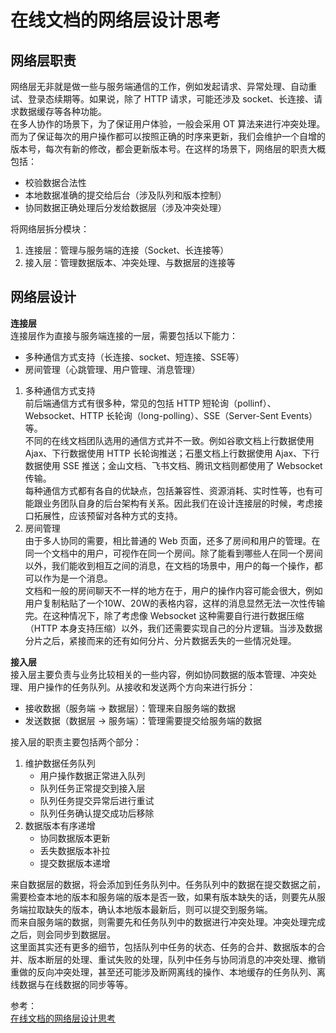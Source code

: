 # 在线文档的网络层设计思考
## 网络层职责
网络层无非就是做一些与服务端通信的工作，例如发起请求、异常处理、自动重试、登录态续期等。如果说，除了 HTTP 请求，可能还涉及 socket、长连接、请求数据缓存等各种功能。  
在多人协作的场景下，为了保证用户体验，一般会采用 OT 算法来进行冲突处理。而为了保证每次的用户操作都可以按照正确的时序来更新，我们会维护一个自增的版本号，每次有新的修改，都会更新版本号。在这样的场景下，网络层的职责大概包括：
- 校验数据合法性
- 本地数据准确的提交给后台（涉及队列和版本控制）
- 协同数据正确处理后分发给数据层（涉及冲突处理）

将网络层拆分模块：  
1. 连接层：管理与服务端的连接（Socket、长连接等）
2. 接入层：管理数据版本、冲突处理、与数据层的连接等

## 网络层设计
**连接层**  
连接层作为直接与服务端连接的一层，需要包括以下能力：  
- 多种通信方式支持（长连接、socket、短连接、SSE等）
- 房间管理（心跳管理、用户管理、消息管理）

1. 多种通信方式支持  
前后端通信方式有很多种，常见的包括 HTTP 短轮询（pollinf）、Websocket、HTTP 长轮询（long-polling）、SSE（Server-Sent Events）等。  
不同的在线文档团队选用的通信方式并不一致。例如谷歌文档上行数据使用 Ajax、下行数据使用 HTTP 长轮询推送；石墨文档上行数据使用 Ajax、下行数据使用 SSE 推送；金山文档、飞书文档、腾讯文档则都使用了 Websocket 传输。  
每种通信方式都有各自的优缺点，包括兼容性、资源消耗、实时性等，也有可能跟业务团队自身的后台架构有关系。因此我们在设计连接层的时候，考虑接口拓展性，应该预留对各种方式的支持。  
2. 房间管理  
由于多人协同的需要，相比普通的 Web 页面，还多了房间和用户的管理。在同一个文档中的用户，可视作在同一个房间。除了能看到哪些人在同一个房间以外，我们能收到相互之间的消息，在文档的场景中，用户的每一个操作，都可以作为是一个消息。  
文档和一般的房间聊天不一样的地方在于，用户的操作内容可能会很大，例如用户复制粘贴了一个10W、20W的表格内容，这样的消息显然无法一次性传输完。在这种情况下，除了考虑像 Websocket 这种需要自行进行数据压缩（HTTP 本身支持压缩）以外，我们还需要实现自己的分片逻辑。当涉及数据分片之后，紧接而来的还有如何分片、分片数据丢失的一些情况处理。

**接入层**  
接入层主要负责与业务比较相关的一些内容，例如协同数据的版本管理、冲突处理、用户操作的任务队列。从接收和发送两个方向来进行拆分：  
- 接收数据（服务端 -> 数据层）：管理来自服务端的数据
- 发送数据（数据层 -> 服务端）：管理需要提交给服务端的数据

接入层的职责主要包括两个部分：  
1. 维护数据任务队列  
    - 用户操作数据正常进入队列
    - 队列任务正常提交到接入层
    - 队列任务提交异常后进行重试
    - 队列任务确认提交成功后移除 
2. 数据版本有序递增
    - 协同数据版本更新
    - 丢失数据版本补拉
    - 提交数据版本递增
    
来自数据层的数据，将会添加到任务队列中。任务队列中的数据在提交数据之前，需要检查本地的版本和服务端的版本是否一致，如果有版本缺失的话，则要先从服务端拉取缺失的版本，确认本地版本最新后，则可以提交到服务端。  
而来自服务端的数据，则需要先和任务队列中的数据进行冲突处理。冲突处理完成之后，则会同步到数据层。  
这里面其实还有更多的细节，包括队列中任务的状态、任务的合并、数据版本的合并、版本断层的处理、重试失败的处理，队列中任务与协同消息的冲突处理、撤销重做的反向冲突处理，甚至还可能涉及断网离线的操作、本地缓存的任务队列、离线数据与在线数据的同步等等。
 
 参考：  
 [在线文档的网络层设计思考](https://godbasin.github.io/front-end-playground/front-end-basic/deep-learning/online-doc-network.html)
